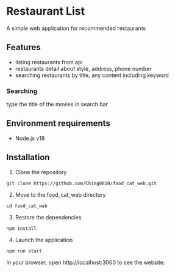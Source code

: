 # Restaurant List
A simple web application for recommended restaurants

## Features
- listing restaurants from api
- restaurants detail about style, address, phone number
- searching restaurants by title, any content including keyword

### Searching
type the title of the movies in search bar

## Environment requirements

-   Node.js v18

## Installation

1. Clone the repository

```
git clone https://github.com/Ching0810/food_cat_web.git
```

2. Move to the food_cat_web directory

```
cd food_cat_web
```

3. Restore the dependencies

```
npm install
```

4. Launch the application

```
npm run start
```

In your browser, open http://localhost:3000 to see the website.
